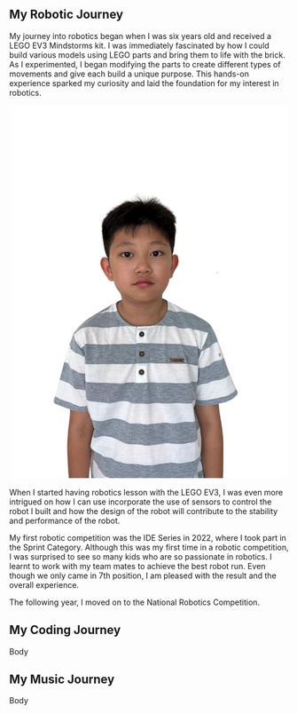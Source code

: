 ## My Robotic Journey

<!--This automatically creates a line below ## Header-->
<!--This is a comment-->

My journey into robotics began when I was six years old and received a LEGO EV3 Mindstorms kit. I was immediately fascinated by how I could build various models using LEGO parts and bring them to life with the brick. As I experimented, I began modifying the parts to create different types of movements and give each build a unique purpose. This hands-on experience sparked my curiosity and laid the foundation for my interest in robotics.

![aa](Aaron-2023.jpg)

When I started having robotics lesson with the LEGO EV3, I was even more intrigued on how I can use incorporate the use of sensors to control the robot I built and how the design of the robot will contribute to the stability and performance of the robot.

My first robotic competition was the IDE Series in 2022, where I took part in the Sprint Category. Although this was my first time in a robotic competition, I was surprised to see so many kids who are so passionate in robotics. I learnt to work with my team mates to achieve the best robot run. Even though we only came in 7th position, I am pleased with the result and the overall experience.

The following year, I moved on to the National Robotics Competition.

## My Coding Journey

Body

## My Music Journey

Body
